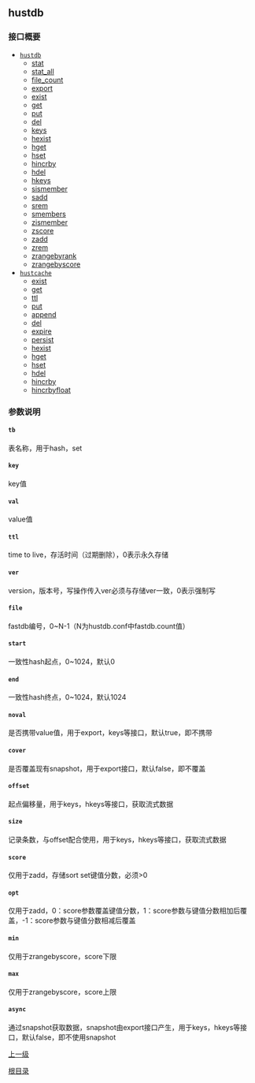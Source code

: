 hustdb
--

### 接口概要 ###

* [`hustdb`](hustdb/hustdb.md)
	* [stat](hustdb/hustdb/stat.md)
	* [stat_all](hustdb/hustdb/stat_all.md)
	* [file_count](hustdb/hustdb/file_count.md)
	* [export](hustdb/hustdb/export.md)
	* [exist](hustdb/hustdb/exist.md)
	* [get](hustdb/hustdb/get.md)
	* [put](hustdb/hustdb/put.md)
	* [del](hustdb/hustdb/del.md)
	* [keys](hustdb/hustdb/keys.md)
	* [hexist](hustdb/hustdb/hexist.md)
	* [hget](hustdb/hustdb/hget.md)
	* [hset](hustdb/hustdb/hset.md)
	* [hincrby](hustdb/hustdb/hincrby.md)
	* [hdel](hustdb/hustdb/hdel.md)
	* [hkeys](hustdb/hustdb/hkeys.md)
	* [sismember](hustdb/hustdb/sismember.md)
	* [sadd](hustdb/hustdb/sadd.md)
	* [srem](hustdb/hustdb/srem.md)
	* [smembers](hustdb/hustdb/smembers.md)
	* [zismember](hustdb/hustdb/zismember.md)
	* [zscore](hustdb/hustdb/zscore.md)
	* [zadd](hustdb/hustdb/zadd.md)
	* [zrem](hustdb/hustdb/zrem.md)
	* [zrangebyrank](hustdb/hustdb/zrangebyrank.md)
	* [zrangebyscore](hustdb/hustdb/zrangebyscore.md)
* [`hustcache`](hustdb/hustcache.md)
	* [exist](hustdb/hustcache/exist.md)
	* [get](hustdb/hustcache/get.md)
	* [ttl](hustdb/hustcache/ttl.md)
	* [put](hustdb/hustcache/put.md)
	* [append](hustdb/hustcache/append.md)
	* [del](hustdb/hustcache/del.md)
	* [expire](hustdb/hustcache/expire.md)
	* [persist](hustdb/hustcache/persist.md)
	* [hexist](hustdb/hustcache/hexist.md)
	* [hget](hustdb/hustcache/hget.md)
	* [hset](hustdb/hustcache/hset.md)
	* [hdel](hustdb/hustcache/hdel.md)
	* [hincrby](hustdb/hustcache/hincrby.md)
	* [hincrbyfloat](hustdb/hustcache/hincrbyfloat.md)

### 参数说明 ###

#### `tb` ####
表名称，用于hash，set   

#### `key` ####
key值

#### `val` ####
value值

#### `ttl` ####
time to live，存活时间（过期删除），0表示永久存储

#### `ver` ####
version，版本号，写操作传入ver必须与存储ver一致，0表示强制写

#### `file` ####
fastdb编号，0~N-1（N为hustdb.conf中fastdb.count值）

#### `start` ####
一致性hash起点，0~1024，默认0

#### `end` ####
一致性hash终点，0~1024，默认1024

#### `noval` ####
是否携带value值，用于export，keys等接口，默认true，即不携带

#### `cover` ####
是否覆盖现有snapshot，用于export接口，默认false，即不覆盖

#### `offset` ####
起点偏移量，用于keys，hkeys等接口，获取流式数据

#### `size` ####
记录条数，与offset配合使用，用于keys，hkeys等接口，获取流式数据

#### `score` ####
仅用于zadd，存储sort set键值分数，必须>0

#### `opt` ####
仅用于zadd，0：score参数覆盖键值分数，1：score参数与键值分数相加后覆盖，-1：score参数与键值分数相减后覆盖

#### `min` ####
仅用于zrangebyscore，score下限

#### `max` ####
仅用于zrangebyscore，score上限

#### `async` ####
通过snapshot获取数据，snapshot由export接口产生，用于keys，hkeys等接口，默认false，即不使用snapshot

[上一级](index.md)

[根目录](../index.md)